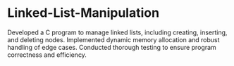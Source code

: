 # Linked-List-Manipulation
Developed a C program to manage linked lists, including creating, inserting, and deleting nodes. Implemented dynamic memory allocation and robust handling of edge cases. Conducted thorough testing to ensure program correctness and efficiency.
